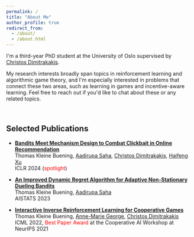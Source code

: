 ```yaml
---
permalink: /
title: "About Me"
author_profile: true
redirect_from: 
  - /about/
  - /about.html
---
```



I'm a third-year PhD student at the University of Oslo supervised by [Christos Dimitrakakis](https://sites.google.com/site/christosdimitrakakis).
<!---
Before, I studied Mathematics at the University of Münster and the University of British Columbia where I was advised by [Gerold Alsmeyer](https://www.uni-muenster.de/Stochastik/en/Arbeitsgruppen/Alsmeyer/index.shtml), [Zakhar Kabluchko](https://scholar.google.com/citations?user=ZYBsQucAAAAJ&hl=en), and [Ed Perkins](https://personal.math.ubc.ca/~perkins/perkins.html). 
-->

My research interests broadly span topics in reinforcement learning and algorithmic game theory, and I'm especially interested in problems that connect these two areas, such as learning in games and incentive-aware learning. 
Feel free to reach out if you'd like to chat about these or any related topics. 


<br/>


## Selected Publications 

* [**Bandits Meet Mechanism Design to Combat Clickbait in Online Recommendation**](https://arxiv.org/pdf/2311.15647.pdf) <br />
Thomas Kleine Buening, [Aadirupa Saha](https://aadirupa.github.io/), [Christos Dimitrakakis](https://sites.google.com/site/christosdimitrakakis), [Haifeng Xu](https://www.haifeng-xu.com/) <br />
ICLR 2024 (<span style="color:red">spotlight</span>)


* [**An Improved Dynamic Regret Algorithm for Adaptive Non-Stationary Dueling Bandits**](https://arxiv.org/pdf/2210.14322.pdf) <br /> 
Thomas Kleine Buening, [Aadirupa Saha](https://aadirupa.github.io/) <br />
AISTATS 2023


* [**Interactive Inverse Reinforcement Learning for Cooperative Games**](https://proceedings.mlr.press/v162/buning22a/buning22a.pdf) <br /> 
Thomas Kleine Buening, [Anne-Marie George](https://scholar.google.de/citations?user=uOuR7XgAAAAJ&hl=en), [Christos Dimitrakakis](https://sites.google.com/site/christosdimitrakakis) <br /> 
ICML 2022, <span style="color:red">Best Paper Award</span> at the Cooperative AI Workshop at NeurIPS 2021 



<br/>


